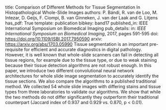 title: Comparison of Different Methods for Tissue Segmentation In Histopathological Whole-Slide Images
authors: P. Bándi, R. van de Loo, M. Intezar, D. Geijs, F. Ciompi, B. van Ginneken, J. van der Laak and G. Litjens
has_pdf: True
template: publication
bibkey: band17
published_in: IEEE International Symposium on Biomedical Imaging
pub_details: in: <i>IEEE International Symposium on Biomedical Imaging</i>, 2017, pages 591-595
doi: https://doi.org/10.1109/ISBI.2017.7950590
arxiv: https://arxiv.org/abs/1703.05990
Tissue segmentation is an important pre-requisite for efficient and accurate diagnostics in digital pathology. However, it is well known that whole-slide scanners can fail in detecting all tissue regions, for example due to the tissue type, or due to weak staining because their tissue detection algorithms are not robust enough. In this paper, we introduce two different convolutional neural network architectures for whole slide image segmentation to accurately identify the tissue sections. We also compare the algorithms to a published traditional method. We collected 54 whole slide images with differing stains and tissue types from three laboratories to validate our algorithms. We show that while the two methods do not differ significantly they outperform their traditional counterpart (Jaccard index of 0.937 and 0.929 vs. 0.870, p < 0.01).

